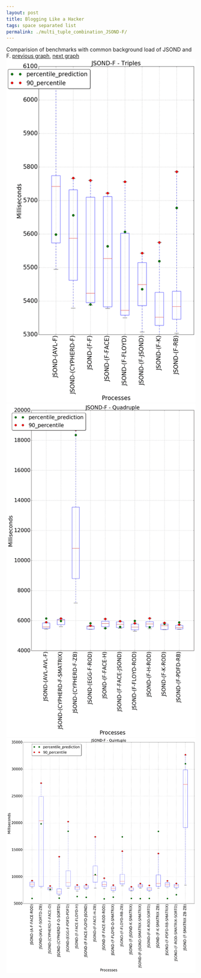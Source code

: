 ```yaml
---
layout: post
title: Blogging Like a Hacker
tags: space separated list
permalink: ./multi_tuple_combination_JSOND-F/
---
```


Comparision of benchmarks with common background load of JSOND and F.
[previous graph](./multi_tuple_combination_JSOND-FLOYD/), [next graph](./multi_tuple_combination_JSOND-H/)
<img src="./images/triple/JSOND/JSOND-F_box.png" alt="graph figure"><img src="./images/quadruple/JSOND/JSOND-F_box.png" alt="graph figure"><img src="./images/quintuple/JSOND/JSOND-F_box.png" alt="graph figure">